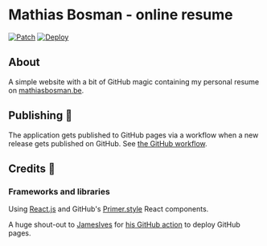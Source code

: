 # Mathias Bosman - online resume

[![Patch](https://github.com/mathiasbosman/mathiasbosman.github.io/actions/workflows/patch.yml/badge.svg?branch=master)](https://github.com/mathiasbosman/mathiasbosman.github.io/actions/workflows/patch.yml)
[![Deploy](https://github.com/mathiasbosman/mathiasbosman.github.io/actions/workflows/deploy.yml/badge.svg?branch=master)](https://github.com/mathiasbosman/mathiasbosman.github.io/actions/workflows/deploy.yml)

## About

A simple website with a bit of GitHub magic containing my personal resume
on [mathiasbosman.be][link_mathiasbosman_be].

## Publishing 🚀

The application gets published to GitHub pages via a workflow when a new release gets published on
GitHub. See [the GitHub workflow][link_publish_workflow].

## Credits 🔔

### Frameworks and libraries

Using [React.js][link_react_js] and GitHub's [Primer.style][link_primer_style] React components.

A huge shout-out to [JamesIves][link_james_ives] for [his GitHub action][link_github_action] to
deploy GitHub pages.


[link_mathiasbosman_be]:http://mathiasbosman.be

[link_publish_workflow]:.github/workflows/deploy.yml

[link_react_js]:https://reactjs.org/

[link_primer_style]:https://primer.style/

[link_james_ives]:https://github.com/JamesIves

[link_github_action]:https://github.com/JamesIves/github-pages-deploy-action